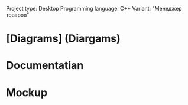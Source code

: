 Project type: Desktop
Programming language: C++
Variant: "Менеджер товаров"

# [Diagrams] (Diargams)
# Documentatian
# Mockup
